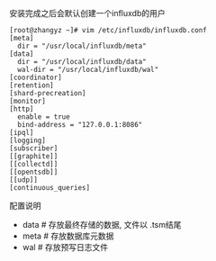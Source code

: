 
安装完成之后会默认创建一个influxdb的用户

```shell
[root@zhangyz ~]# vim /etc/influxdb/influxdb.conf
[meta]
  dir = "/usr/local/influxdb/meta"
[data]
  dir = "/usr/local/influxdb/data"
  wal-dir = "/usr/local/influxdb/wal"
[coordinator]
[retention]
[shard-precreation]
[monitor]
[http]
  enable = true
  bind-address = "127.0.0.1:8086"
[ipql]
[logging]
[subscriber]
[[graphite]]
[[collectd]]
[[opentsdb]]
[[udp]]
[continuous_queries]
```

配置说明

* data  # 存放最终存储的数据, 文件以 .tsm结尾
* meta  # 存放数据库元数据
* wal   # 存放预写日志文件

